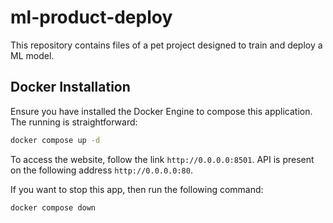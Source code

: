 # ml-product-deploy
This repository contains files of a pet project designed to train and deploy a ML model.

## Docker Installation
Ensure you have installed the Docker Engine to compose this application. The running is straightforward:

```bash
docker compose up -d
```

To access the website, follow the link `http://0.0.0.0:8501`. API is present on the following address `http://0.0.0.0:80`.

If you want to stop this app, then run the following command:

```bash
docker compose down
```
